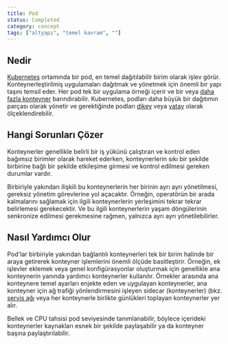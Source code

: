 ```yaml
---
title: Pod
status: Completed
category: concept
tags: ["altyapı", "temel kavram", ""]
---
```

## Nedir

[Kubernetes](/tr/kubernetes/) ortamında bir pod, en temel dağıtılabilir birim olarak işlev görür. 
Konteynerleştirilmiş uygulamaları dağıtmak ve yönetmek için önemli bir yapı taşını temsil eder. 
Her pod tek bir uygulama örneği içerir ve bir veya [daha fazla konteyner](/tr/container/) barındırabilir. 
Kubernetes, podları daha büyük bir dağıtımın parçası olarak yönetir ve gerektiğinde podları [dikey](/tr/vertical-scaling/) veya [yatay](/tr/horizontal-scaling/) olarak ölçeklendirebilir.

## Hangi Sorunları Çözer

Konteynerler genellikle belirli bir iş yükünü çalıştıran ve kontrol eden bağımsız birimler olarak hareket ederken, konteynerlerin sıkı bir şekilde birbirine bağlı bir şekilde etkileşime girmesi ve kontrol edilmesi gereken durumlar vardır.

Birbiriyle yakından ilişkili bu konteynerlerin her birinin ayrı ayrı yönetilmesi, gereksiz yönetim görevlerine yol açacaktır.
Örneğin, operatörün bir arada kalmalarını sağlamak için ilgili konteynerlerin yerleşimini tekrar tekrar belirlemesi gerekecektir. 
Ve bu ilgili konteynerlerin yaşam döngülerinin senkronize edilmesi gerekmesine rağmen, yalnızca ayrı ayrı yönetilebilirler.

## Nasıl Yardımcı Olur

Pod'lar birbiriyle yakından bağlantılı konteynerleri tek bir birim halinde bir araya getirerek konteyner işlemlerini önemli ölçüde basitleştirir. 
Örneğin, ek işlevler eklemek veya genel konfigürasyonlar oluşturmak için genellikle ana konteynerin yanında yardımcı konteynerler kullanılır. 
Örnekler arasında ana konteynere temel ayarları enjekte eden ve uygulayan konteynerler, 
ana konteyner için ağ trafiği yönlendirmesini işleyen sidecar (konteynerler) (bkz. [servis ağı](/tr/service-mesh/) veya 
her konteynerle birlikte günlükleri toplayan konteynerler yer alır.

Bellek ve CPU tahsisi pod seviyesinde tanımlanabilir, böylece içerideki konteynerler kaynakları esnek bir şekilde paylaşabilir ya da konteyner başına paylaştırılabilir.
